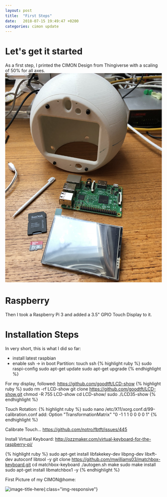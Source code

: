 ```yaml
---
layout: post
title:  "First Steps"
date:   2018-07-15 19:49:47 +0200
categories: cimon update
---
```


# Let's get it started
As a first step, I printed the CIMON Design from Thingiverse with a scaling of 50% for all axes.
![This is the first picture](./IMG_4700.JPG)

# Raspberry
Then I took a Raspberry Pi 3 and added a 3.5" GPIO Touch Display to it.

# Installation Steps
In very short, this is what I did so far:
- install latest raspbian
- enable ssh -> in boot Partition: touch ssh
{% highlight ruby %}
sudo raspi-config
sudo apt-get update
sudo apt-get upgrade
{% endhighlight %}

For my display, followed: https://github.com/goodtft/LCD-show
{% highlight ruby %}
sudo rm -rf LCD-show
git clone https://github.com/goodtft/LCD-show.git
chmod -R 755 LCD-show
cd LCD-show/
sudo ./LCD35-show
{% endhighlight %}

Touch Rotation:
{% highlight ruby %}
sudo nano /etc/X11/xorg.conf.d/99-calibration.conf
add: Option "TransformationMatrix" "0 -1 1 1 0 0 0 0 1"
{% endhighlight %}

Calibrate Touch...
	https://github.com/notro/fbtft/issues/445

Install Virtual Keyboard:
	http://ozzmaker.com/virtual-keyboard-for-the-raspberry-pi/

{% highlight ruby %}
sudo apt-get install libfakekey-dev libpng-dev libxft-dev autoconf libtool -y
git clone https://github.com/mwilliams03/matchbox-keyboard.git
cd matchbox-keyboard
./autogen.sh
make
sudo make install
sudo apt-get install libmatchbox1 -y
{% endhighlight %}

First Picture of my CIMON@home:

![image-title-here](/cimonathome/assets/IMG_4700.JPG){:class="img-responsive"}
